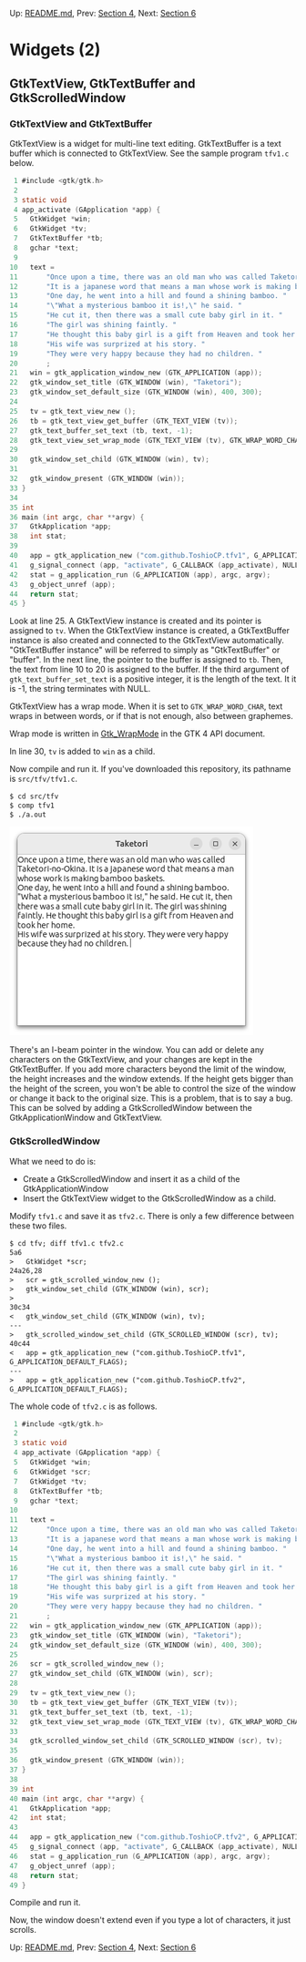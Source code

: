 Up: [README.md](../README.md),  Prev: [Section 4](sec4.md), Next: [Section 6](sec6.md)

# Widgets (2)

## GtkTextView, GtkTextBuffer and GtkScrolledWindow

### GtkTextView and GtkTextBuffer

GtkTextView is a widget for multi-line text editing.
GtkTextBuffer is a text buffer which is connected to GtkTextView.
See the sample program `tfv1.c` below.

~~~C
 1 #include <gtk/gtk.h>
 2 
 3 static void
 4 app_activate (GApplication *app) {
 5   GtkWidget *win;
 6   GtkWidget *tv;
 7   GtkTextBuffer *tb;
 8   gchar *text;
 9 
10   text =
11       "Once upon a time, there was an old man who was called Taketori-no-Okina. "
12       "It is a japanese word that means a man whose work is making bamboo baskets.\n"
13       "One day, he went into a hill and found a shining bamboo. "
14       "\"What a mysterious bamboo it is!,\" he said. "
15       "He cut it, then there was a small cute baby girl in it. "
16       "The girl was shining faintly. "
17       "He thought this baby girl is a gift from Heaven and took her home.\n"
18       "His wife was surprized at his story. "
19       "They were very happy because they had no children. "
20       ;
21   win = gtk_application_window_new (GTK_APPLICATION (app));
22   gtk_window_set_title (GTK_WINDOW (win), "Taketori");
23   gtk_window_set_default_size (GTK_WINDOW (win), 400, 300);
24 
25   tv = gtk_text_view_new ();
26   tb = gtk_text_view_get_buffer (GTK_TEXT_VIEW (tv));
27   gtk_text_buffer_set_text (tb, text, -1);
28   gtk_text_view_set_wrap_mode (GTK_TEXT_VIEW (tv), GTK_WRAP_WORD_CHAR);
29 
30   gtk_window_set_child (GTK_WINDOW (win), tv);
31 
32   gtk_window_present (GTK_WINDOW (win));
33 }
34 
35 int
36 main (int argc, char **argv) {
37   GtkApplication *app;
38   int stat;
39 
40   app = gtk_application_new ("com.github.ToshioCP.tfv1", G_APPLICATION_DEFAULT_FLAGS);
41   g_signal_connect (app, "activate", G_CALLBACK (app_activate), NULL);
42   stat = g_application_run (G_APPLICATION (app), argc, argv);
43   g_object_unref (app);
44   return stat;
45 }
~~~

Look at line 25.
A GtkTextView instance is created and its pointer is assigned to `tv`.
When the GtkTextView instance is created, a GtkTextBuffer instance is also created and connected to the GtkTextView automatically.
"GtkTextBuffer instance" will be referred to simply as "GtkTextBuffer" or "buffer".
In the next line, the pointer to the buffer is assigned to `tb`.
Then, the text from line 10 to 20 is assigned to the buffer.
If the third argument of `gtk_text_buffer_set_text` is a positive integer, it is the length of the text.
It it is -1, the string terminates with NULL.

GtkTextView has a wrap mode.
When it is set to `GTK_WRAP_WORD_CHAR`, text wraps in between words, or if that is not enough, also between graphemes.

Wrap mode is written in [Gtk\_WrapMode](https://docs.gtk.org/gtk4/enum.WrapMode.html) in the GTK 4 API document.

In line 30, `tv` is added to `win` as a child.

Now compile and run it.
If you've downloaded this repository, its pathname is `src/tfv/tfv1.c`.

```
$ cd src/tfv
$ comp tfv1
$ ./a.out
```

![GtkTextView](../image/screenshot_tfv1.png)

There's an I-beam pointer in the window.
You can add or delete any characters on the GtkTextView, and your changes are kept in the GtkTextBuffer.
If you add more characters beyond the limit of the window, the height increases and the window extends.
If the height gets bigger than the height of the screen,
you won't be able to control the size of the window or change it back to the original size.
This is a problem, that is to say a bug.
This can be solved by adding a GtkScrolledWindow between the GtkApplicationWindow and GtkTextView.

### GtkScrolledWindow

What we need to do is:

- Create a GtkScrolledWindow and insert it as a child of the GtkApplicationWindow
- Insert the GtkTextView widget to the GtkScrolledWindow as a child.

Modify `tfv1.c` and save it as `tfv2.c`.
There is only a few difference between these two files.

~~~
$ cd tfv; diff tfv1.c tfv2.c
5a6
>   GtkWidget *scr;
24a26,28
>   scr = gtk_scrolled_window_new ();
>   gtk_window_set_child (GTK_WINDOW (win), scr);
> 
30c34
<   gtk_window_set_child (GTK_WINDOW (win), tv);
---
>   gtk_scrolled_window_set_child (GTK_SCROLLED_WINDOW (scr), tv);
40c44
<   app = gtk_application_new ("com.github.ToshioCP.tfv1", G_APPLICATION_DEFAULT_FLAGS);
---
>   app = gtk_application_new ("com.github.ToshioCP.tfv2", G_APPLICATION_DEFAULT_FLAGS);
~~~

The whole code of `tfv2.c` is as follows.

~~~C
 1 #include <gtk/gtk.h>
 2 
 3 static void
 4 app_activate (GApplication *app) {
 5   GtkWidget *win;
 6   GtkWidget *scr;
 7   GtkWidget *tv;
 8   GtkTextBuffer *tb;
 9   gchar *text;
10 
11   text =
12       "Once upon a time, there was an old man who was called Taketori-no-Okina. "
13       "It is a japanese word that means a man whose work is making bamboo baskets.\n"
14       "One day, he went into a hill and found a shining bamboo. "
15       "\"What a mysterious bamboo it is!,\" he said. "
16       "He cut it, then there was a small cute baby girl in it. "
17       "The girl was shining faintly. "
18       "He thought this baby girl is a gift from Heaven and took her home.\n"
19       "His wife was surprized at his story. "
20       "They were very happy because they had no children. "
21       ;
22   win = gtk_application_window_new (GTK_APPLICATION (app));
23   gtk_window_set_title (GTK_WINDOW (win), "Taketori");
24   gtk_window_set_default_size (GTK_WINDOW (win), 400, 300);
25 
26   scr = gtk_scrolled_window_new ();
27   gtk_window_set_child (GTK_WINDOW (win), scr);
28 
29   tv = gtk_text_view_new ();
30   tb = gtk_text_view_get_buffer (GTK_TEXT_VIEW (tv));
31   gtk_text_buffer_set_text (tb, text, -1);
32   gtk_text_view_set_wrap_mode (GTK_TEXT_VIEW (tv), GTK_WRAP_WORD_CHAR);
33 
34   gtk_scrolled_window_set_child (GTK_SCROLLED_WINDOW (scr), tv);
35 
36   gtk_window_present (GTK_WINDOW (win));
37 }
38 
39 int
40 main (int argc, char **argv) {
41   GtkApplication *app;
42   int stat;
43 
44   app = gtk_application_new ("com.github.ToshioCP.tfv2", G_APPLICATION_DEFAULT_FLAGS);
45   g_signal_connect (app, "activate", G_CALLBACK (app_activate), NULL);
46   stat = g_application_run (G_APPLICATION (app), argc, argv);
47   g_object_unref (app);
48   return stat;
49 }
~~~

Compile and run it.

Now, the window doesn't extend even if you type a lot of characters,
it just scrolls.

Up: [README.md](../README.md),  Prev: [Section 4](sec4.md), Next: [Section 6](sec6.md)
